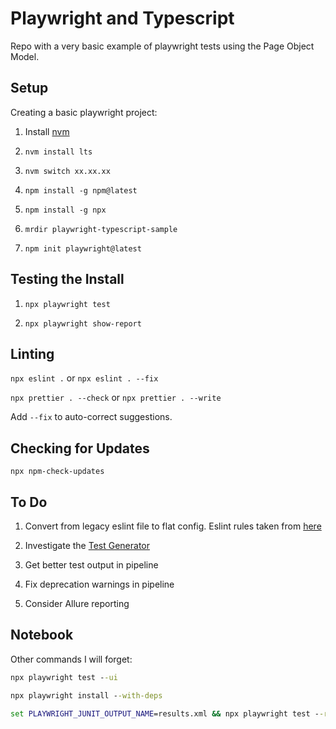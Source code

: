 # Playwright and Typescript

Repo with a very basic example of playwright tests using the Page Object Model.

## Setup

Creating a basic playwright project:

1. Install [nvm](https://github.com/coreybutler/nvm-windows#installation--upgrades)

1. `nvm install lts`

1. `nvm switch xx.xx.xx`

1. `npm install -g npm@latest`

1. `npm install -g npx`

1. `mrdir playwright-typescript-sample`

1. `npm init playwright@latest`

## Testing the Install

1. `npx playwright test`

1. `npx playwright show-report`

## Linting

`npx eslint .` or `npx eslint . --fix`

`npx prettier . --check` or `npx prettier . --write`

Add `--fix` to auto-correct suggestions.

## Checking for Updates

`npx npm-check-updates`

## To Do

1. Convert from legacy eslint file to flat config.  Eslint rules taken from [here](https://github.com/elaichenkov/playwright-example-recipes/blob/main/.gitignore)

1. Investigate the [Test Generator](https://playwright.dev/docs/codegen)

1. Get better test output in pipeline

1. Fix deprecation warnings in pipeline

1. Consider Allure reporting

## Notebook

Other commands I will forget:

``` cmd
npx playwright test --ui

npx playwright install --with-deps

set PLAYWRIGHT_JUNIT_OUTPUT_NAME=results.xml && npx playwright test --reporter=junit
```
